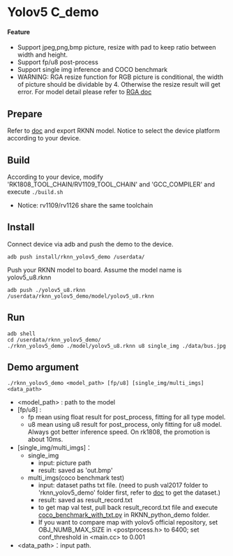 # Yolov5 C_demo

#### Feature

- Support jpeg,png,bmp picture, resize with pad to keep ratio between width and height.
- Support fp/u8 post-process
- Support single img inference and COCO benchmark
- WARNING: RGA resize function for RGB picture is conditional, the width of picture should be dividable by 4. Otherwise the resize result will get error. For model detail please refer to [RGA doc](https://github.com/rockchip-linux/linux-rga/blob/im2d/docs/RGA_API_Instruction.md)



## Prepare

Refer to [doc](../../../README_EN.md) and export RKNN model. Notice to select the device platform according to your device.



## Build

According to your device, modify 'RK1808_TOOL_CHAIN/RV1109_TOOL_CHAIN' and 'GCC_COMPILER' and execute `./build.sh`

- Notice: rv1109/rv1126 share the same toolchain



## Install

Connect device via adb and push the demo to the device.

```
adb push install/rknn_yolov5_demo /userdata/
```

Push your RKNN model to board. Assume the model name is yolov5_u8.rknn

```
adb push ./yolov5_u8.rknn /userdata/rknn_yolov5_demo/model/yolov5_u8.rknn
```



## Run

```
adb shell
cd /userdata/rknn_yolov5_demo/
./rknn_yolov5_demo ./model/yolov5_u8.rknn u8 single_img ./data/bus.jpg 
```



## Demo argument

```
./rknn_yolov5_demo <model_path> [fp/u8] [single_img/multi_imgs] <data_path>
```

- <model_path> : path to the model
- [fp/u8] :
  - fp mean using float result for post_process, fitting for all type model.
  - u8 mean using u8 result for post_process, only fitting for u8 model. Always got better inference speed. On rk1808, the promotion is about 10ms.
- [single_img/multi_imgs]：
  - single_img
    - input: picture path
    - result: saved as 'out.bmp'
  - multi_imgs(coco benchmark test)
    - input: dataset paths txt file. (need to push val2017 folder to 'rknn_yolov5_demo' folder first, refer to [doc](../../../../../../../datasets/README.md) to get the dataset.)
    - result: saved as result_record.txt
    - to get map val test, pull back result_record.txt file and execute [coco_benchmark_with_txt.py](../../../RKNN_python_demo/coco_benchmark_with_txt.py) in RKNN_python_demo folder.
    - If you want to compare map with yolov5 official repository, set OBJ_NUMB_MAX_SIZE in <postprocess.h> to 6400; set conf_threshold in <main.cc> to 0.001
- <data_path>：input path.
